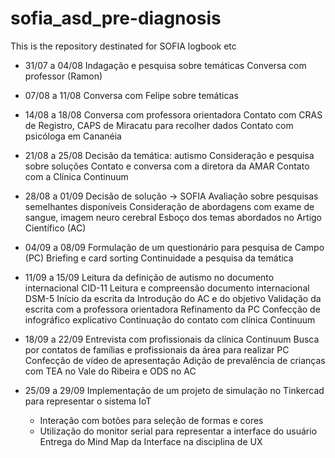 # sofia_asd_pre-diagnosis
This is the repository destinated for SOFIA logbook etc

- 31/07 a 04/08
  Indagação e pesquisa sobre temáticas
  Conversa com professor (Ramon)

- 07/08 a 11/08
  Conversa com Felipe sobre temáticas
 
- 14/08 a 18/08
  Conversa com professora orientadora
  Contato com CRAS de Registro, CAPS de Miracatu para recolher dados
  Contato com psicóloga em Cananéia

- 21/08 a 25/08
  Decisão da temática: autismo
  Consideração e pesquisa sobre soluções
  Contato e conversa com a diretora da AMAR
  Contato com a Clínica Continuum

- 28/08 a 01/09
  Decisão de solução -> SOFIA
  Avaliação sobre pesquisas semelhantes disponíveis
  Consideração de abordagens com exame de sangue, imagem neuro cerebral
  Esboço dos temas abordados no Artigo Científico (AC)

- 04/09 a 08/09
  Formulação de um questionário para pesquisa de Campo (PC)
  Briefing e card sorting
  Continuidade a pesquisa da temática

- 11/09 a 15/09
  Leitura da definição de autismo no documento internacional CID-11
  Leitura e compreensão documento internacional DSM-5
  Início da escrita da Introdução do AC e do objetivo
  Validação da escrita com a professora orientadora
  Refinamento da PC
  Confecção de infográfico explicativo
  Continuação do contato com clínica Continuum

- 18/09 a 22/09
  Entrevista com profissionais da clínica Continuum
  Busca por contatos de famílias e profissionais da área para realizar PC
  Confecção de vídeo de apresentação
  Adição de prevalência de crianças com TEA no Vale do Ribeira e ODS no AC

- 25/09 a 29/09
  Implementação de um projeto de simulação no Tinkercad para representar o sistema IoT
  - Interação com botões para seleção de formas e cores
  - Utilização do monitor serial para representar a interface do usuário
  Entrega do Mind Map da Interface na disciplina de UX
